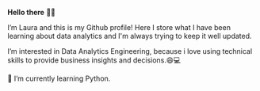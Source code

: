 **Hello there** 👋🍵

I’m Laura and this is my Github profile! Here I store what I have been learning about data analytics and I'm always trying to keep it well updated. 

I’m interested in Data Analytics Engineering, because i love using technical skills to provide business insights and decisions.😄💻

🌱 I’m currently learning Python.


<!---
lauranonato/lauranonato is a ✨ special ✨ repository because its `README.md` (this file) appears on your GitHub profile.
You can click the Preview link to take a look at your changes.
--->

